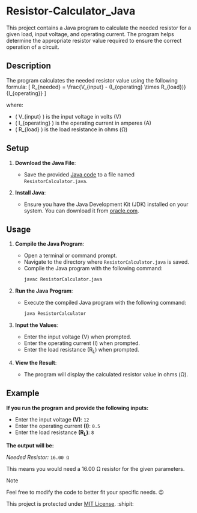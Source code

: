 # Resistor-Calculator_Java

This project contains a Java program to calculate the needed resistor for a given load, input voltage, and operating current. The program helps determine the appropriate resistor value required to ensure the correct operation of a circuit.

## Description

The program calculates the needed resistor value using the following formula:
\[ R_{needed} = \frac{V_{input} - (I_{operating} \times R_{load})}{I_{operating}} \]

where:
- \( V_{input} \) is the input voltage in volts (V)
- \( I_{operating} \) is the operating current in amperes (A)
- \( R_{load} \) is the load resistance in ohms (Ω)

## Setup

1. **Download the Java File**:
   - Save the provided [Java code](ResistorCalculator.java) to a file named `ResistorCalculator.java`.

2. **Install Java**:
   - Ensure you have the Java Development Kit (JDK) installed on your system. You can download it from [oracle.com](https://www.oracle.com/java/technologies/javase-downloads.html).

## Usage

1. **Compile the Java Program**:
   - Open a terminal or command prompt.
   - Navigate to the directory where `ResistorCalculator.java` is saved.
   - Compile the Java program with the following command:
     ```sh
     javac ResistorCalculator.java
     ```

2. **Run the Java Program**:
   - Execute the compiled Java program with the following command:
     ```sh
     java ResistorCalculator
     ```

3. **Input the Values**:
   - Enter the input voltage (V) when prompted.
   - Enter the operating current (I) when prompted.
   - Enter the load resistance (R<sub>L</sub>) when prompted.

4. **View the Result**:
   - The program will display the calculated resistor value in ohms (Ω).

## Example

**If you run the program and provide the following inputs:**

- Enter the input voltage **(V)**: `12`
- Enter the operating current **(I)**: `0.5`
- Enter the load resistance **(R<sub>L</sub>)**: `8`

**The output will be:**

*Needed Resistor:* `16.00 Ω`


This means you would need a 16.00 Ω resistor for the given parameters.

>[!NOTE]
>Feel free to modify the code to better fit your specific needs. 😉
>
>This project is protected under [MIT License](LICENSE). :shipit:



